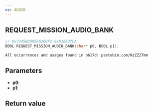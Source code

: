 ```yaml
---
ns: AUDIO
---
```

## REQUEST_MISSION_AUDIO_BANK

```c
// 0x7345BDD95E62E0F2 0x916E37CA
BOOL REQUEST_MISSION_AUDIO_BANK(char* p0, BOOL p1);
```

```
All occurrences and usages found in b617d: pastebin.com/NzZZ2Tmm  
```

## Parameters
* **p0**: 
* **p1**: 

## Return value
